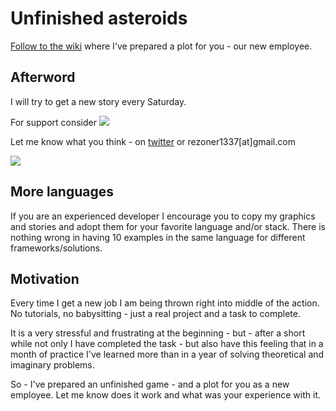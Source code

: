 # Unfinished asteroids

[Follow to the wiki](https://github.com/rezoner/unfinished-asteroids/wiki) where I've prepared a plot for you - our new employee.

## Afterword

I will try to get a new story every Saturday.

For support consider [<img src="https://raw.githubusercontent.com/twolfson/gittip-badge/0.1.0/dist/gittip.png">](http://gratipay.com/rezoner/) 

Let me know what you think - on [twitter](http://twitter.com/rezoner) or rezoner1337[at]gmail.com

<img src="http://i.imgur.com/XCCzd6f.png">

## More languages

If you are an experienced developer I encourage you to copy my graphics and stories and adopt them for your favorite language and/or stack. There is nothing wrong in having 10 examples in the same language for different frameworks/solutions.

## Motivation

Every time I get a new job I am being thrown right into middle of the action. No tutorials, no babysitting - just a real project and a task to complete.

It is a very stressful and frustrating at the beginning - but - after a short while not only I have completed the task - but also have this feeling that in a month of practice I've learned more than in a year of solving theoretical and imaginary problems.

So - I've prepared an unfinished game - and a plot for you as a new employee. 
Let me know does it work and what was your experience with it.
